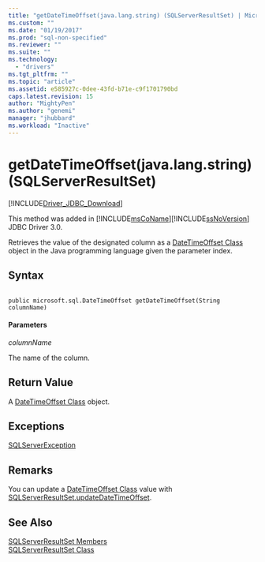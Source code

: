 ```yaml
---
title: "getDateTimeOffset(java.lang.string) (SQLServerResultSet) | Microsoft Docs"
ms.custom: ""
ms.date: "01/19/2017"
ms.prod: "sql-non-specified"
ms.reviewer: ""
ms.suite: ""
ms.technology: 
  - "drivers"
ms.tgt_pltfrm: ""
ms.topic: "article"
ms.assetid: e585927c-0dee-43fd-b71e-c9f1701790bd
caps.latest.revision: 15
author: "MightyPen"
ms.author: "genemi"
manager: "jhubbard"
ms.workload: "Inactive"
---
```

# getDateTimeOffset(java.lang.string) (SQLServerResultSet)
[!INCLUDE[Driver_JDBC_Download](../../../includes/driver_jdbc_download.md)]

  This method was added in [!INCLUDE[msCoName](../../../includes/msconame_md.md)][!INCLUDE[ssNoVersion](../../../includes/ssnoversion_md.md)] JDBC Driver 3.0.  
  
 Retrieves the value of the designated column as a [DateTimeOffset Class](../../../connect/jdbc/reference/datetimeoffset-class.md) object in the Java programming language given the parameter index.  
  
## Syntax  
  
```  
  
public microsoft.sql.DateTimeOffset getDateTimeOffset(String columnName)  
```  
  
#### Parameters  
 *columnName*  
  
 The name of the column.  
  
## Return Value  
 A [DateTimeOffset Class](../../../connect/jdbc/reference/datetimeoffset-class.md) object.  
  
## Exceptions  
 [SQLServerException](../../../connect/jdbc/reference/sqlserverexception-class.md)  
  
## Remarks  
 You can update a [DateTimeOffset Class](../../../connect/jdbc/reference/datetimeoffset-class.md) value with [SQLServerResultSet.updateDateTimeOffset](../../../connect/jdbc/reference/updatedatetimeoffset-sqlserverresultset.md).  
  
## See Also  
 [SQLServerResultSet Members](../../../connect/jdbc/reference/sqlserverresultset-members.md)   
 [SQLServerResultSet Class](../../../connect/jdbc/reference/sqlserverresultset-class.md)  
  
  
